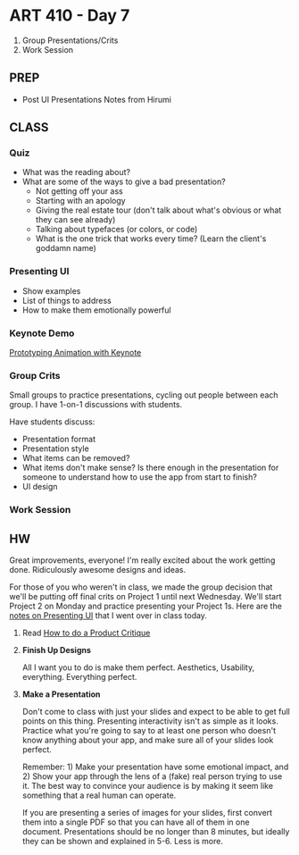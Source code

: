 ART 410 - Day 7
=======================================

1. Group Presentations/Crits
2. Work Session


PREP
---------------------------------------

- Post UI Presentations Notes from Hirumi


CLASS
---------------------------------------

### Quiz
- What was the reading about?
- What are some of the ways to give a bad presentation?
	- Not getting off your ass
	- Starting with an apology
	- Giving the real estate tour (don't talk about what's obvious or what they can see already)
	- Talking about typefaces (or colors, or code)
	- What is the one trick that works every time? (Learn the client's goddamn name)


### Presenting UI
- Show examples
- List of things to address
- How to make them emotionally powerful


### Keynote Demo
[Prototyping Animation with Keynote](http://robots.thoughtbot.com/animating-with-keynote)


### Group Crits

Small groups to practice presentations, cycling out people between each group. I have 1-on-1 discussions with students.

Have students discuss:
- Presentation format
- Presentation style
- What items can be removed?
- What items don't make sense? Is there enough in the presentation for someone to understand how to use the app from start to finish?
- UI design



### Work Session


HW
---------------------------------------

Great improvements, everyone! I'm really excited about the work getting done. Ridiculously awesome designs and ideas.

For those of you who weren't in class, we made the group decision that we'll be putting off final crits on Project 1 until next Wednesday. We'll start Project 2 on Monday and practice presenting your Project 1s. Here are the [notes on Presenting UI](http://art410w14.wordpress.com/2014/01/27/notes-on-presenting-ui/) that I went over in class today.


1. Read [How to do a Product Critique](https://medium.com/the-year-of-the-looking-glass/how-to-do-a-product-critique-98b657050638)
1. **Finish Up Designs**

	All I want you to do is make them perfect. Aesthetics, Usability, everything. Everything perfect.


2. **Make a Presentation**

	Don't come to class with just your slides and expect to be able to get full points on this thing. Presenting interactivity isn't as simple as it looks. Practice what you're going to say to at least one person who doesn't know anything about your app, and make sure all of your slides look perfect.
	
	Remember: 1) Make your presentation have some emotional impact, and 2) Show your app through the lens of a (fake) real person trying to use it. The best way to convince your audience is by making it seem like something that a real human can operate.
	
	If you are presenting a series of images for your slides, first convert them into a single PDF so that you can have all of them in one document. Presentations should be no longer than 8 minutes, but ideally they can be shown and explained in 5-6. Less is more.